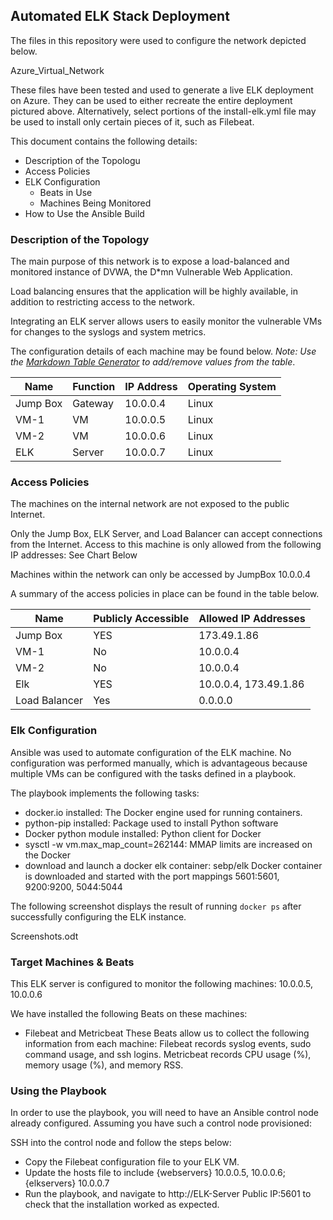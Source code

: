 ## Automated ELK Stack Deployment

The files in this repository were used to configure the network depicted below.

Azure_Virtual_Network

These files have been tested and used to generate a live ELK deployment on Azure. They can be used to either recreate the entire deployment pictured above. Alternatively, select portions of the install-elk.yml file may be used to install only certain pieces of it, such as Filebeat.

This document contains the following details:
- Description of the Topologu
- Access Policies
- ELK Configuration
  - Beats in Use
  - Machines Being Monitored
- How to Use the Ansible Build


### Description of the Topology

The main purpose of this network is to expose a load-balanced and monitored instance of DVWA, the D*mn Vulnerable Web Application.

Load balancing ensures that the application will be highly available, in addition to restricting access to the network.


Integrating an ELK server allows users to easily monitor the vulnerable VMs for changes to the syslogs and system metrics.

The configuration details of each machine may be found below.
_Note: Use the [Markdown Table Generator](http://www.tablesgenerator.com/markdown_tables) to add/remove values from the table_.

| Name     | Function | IP Address | Operating System |
|----------|----------|------------|------------------|
| Jump Box | Gateway  | 10.0.0.4   | Linux            |
| VM-1     | VM       | 10.0.0.5   | Linux            |
| VM-2     | VM       | 10.0.0.6   | Linux		     |
| ELK      | Server   | 10.0.0.7   | Linux            |

### Access Policies

The machines on the internal network are not exposed to the public Internet. 

Only the Jump Box, ELK Server, and Load Balancer can accept connections from the Internet. Access to this machine is only allowed from the following IP addresses: See Chart Below

Machines within the network can only be accessed by JumpBox 10.0.0.4

A summary of the access policies in place can be found in the table below.

| Name        | Publicly Accessible | Allowed IP Addresses |
|----------   |---------------------|----------------------|
| Jump Box    |  YES                | 173.49.1.86          |
| VM-1        |  No                 | 10.0.0.4             |
| VM-2        |  No                 | 10.0.0.4             |
| Elk         |  YES                | 10.0.0.4, 173.49.1.86|              
|Load Balancer|  Yes                | 0.0.0.0              |                

### Elk Configuration

Ansible was used to automate configuration of the ELK machine. No configuration was performed manually, which is advantageous because multiple VMs can be configured with the tasks defined in a playbook.

The playbook implements the following tasks:
- docker.io installed: The Docker engine used for running     containers.
- python-pip installed: Package used to install Python software
- Docker python module installed:  Python client for Docker
- sysctl -w vm.max_map_count=262144: MMAP limits are increased on the Docker 
- download and launch a docker elk container: sebp/elk Docker container is downloaded and started with the port mappings 5601:5601, 9200:9200, 5044:5044

The following screenshot displays the result of running `docker ps` after successfully configuring the ELK instance.

Screenshots.odt

### Target Machines & Beats
This ELK server is configured to monitor the following machines:
10.0.0.5, 10.0.0.6

We have installed the following Beats on these machines:
- Filebeat and Metricbeat
These Beats allow us to collect the following information from each machine:
Filebeat records syslog events, sudo command usage, and ssh logins. Metricbeat records CPU usage (%), memory usage (%), and memory RSS.

### Using the Playbook
In order to use the playbook, you will need to have an Ansible control node already configured. Assuming you have such a control node provisioned: 

SSH into the control node and follow the steps below:
- Copy the Filebeat configuration file to your ELK VM.
- Update the hosts file to include {webservers} 10.0.0.5, 10.0.0.6; {elkservers} 10.0.0.7
- Run the playbook, and navigate to http://ELK-Server Public IP:5601 to check that the installation worked as expected.


